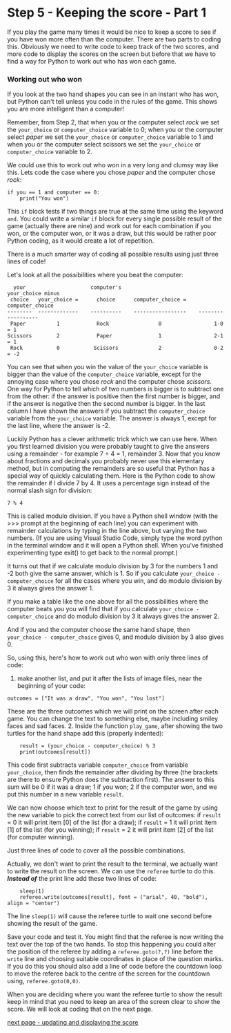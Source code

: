 # Step 5 - Keeping the score - Part 1

If you play the game many times it would be nice to keep a score to see if you have won more often than the computer. There are two parts to coding this. Obviously we need to write code to keep track of the two scores, and more code to display the scores on the screen but before that we have to find a way for Python to work out who has won each game.

### Working out who won

If you look at the two hand shapes you can see in an instant who has won, but Python can't tell unless you code in the rules of the game. This shows you are more intelligent than a computer!

Remember, from Step 2, that when you or the computer select *rock* we set the ```your_choice``` or ```computer_choice``` variable to 0; when you or the computer select *paper* we set the ```your_choice``` or ```computer_choice``` variable to 1 and when you or the computer select scissors we set the ```your_choice``` or ```computer_choice``` variable to 2.  

We could use this to work out who won in a very long and clumsy way like this. Lets code the case where you chose *paper* and the computer chose *rock*:
```
if you == 1 and computer == 0:
    print("You won")
```

This ```if``` block tests if two things are true at the same time using the keyword ```and```. You could write a similar ```if``` block for every single possible result of the game (actually there are nine) and work out for each combination if you won, or the computer won, or it was a draw, but this would be rather poor Python coding, as it would create a lot of repetition.

There is a much smarter way of coding all possible results using just three lines of code!

Let's look at all the possibilities where you beat the computer:

```
  your                     computer's                         your_choice minus
 choice   your_choice =      choice      computer_choice =     computer_choice
--------  -------------    ----------    -----------------    ------------------
 Paper          1            Rock                0                 1-0 = 1
Scissors        2            Paper               1                 2-1 = 1
 Rock           0           Scissors             2                 0-2 = -2
```
You can see that when you win the value of the ```your_choice``` variable is bigger than the value of the ```computer_choice``` variable, except for the annoying case where you chose *rock* and the computer chose *scissors*.  One way for Python to tell which of two numbers is bigger is to subtract one from the other: if the answer is positive then the first number is bigger, and if the answer is negative then the second number is bigger. In the last column I have shown the answers if you subtract the ```computer_choice``` variable from the ```your_choice``` variable. The answer is always 1, except for the last line, where the answer is -2.

Luckily Python has a clever arithmetic trick which we can use here. When you first learned division you were probably taught to give the answers using a remainder - for example 7 ÷ 4 = 1, remainder 3. Now that you know about fractions and decimals you probably never use this elementary method, but in computing the remainders are so useful that Python has a special way of quickly calculating them. Here is the Python code to show the remainder if I divide 7 by 4. It uses a percentage sign instead of the normal slash sign for division:
```
7 % 4
```
This is called modulo division. If you have a Python shell window (with the >>> prompt at the beginning of each line) you can experiment with remainder calculations by typing in the line above, but varying the two numbers. (If you are using Visual Studio Code, simply type the word python in the terminal window and it will open a Python shell. When you've finished experimenting type exit() to get back to the normal prompt.)

It turns out that if we calculate modulo division by 3 for the numbers 1 and -2 both give the same answer, which is 1. So if you calculate ```your_choice - computer_choice``` for all the cases where you win, and do modulo division by 3 it always gives the answer 1. 

If you make a table like the one above for all the possibilities where the computer beats you you will find that if you calculate 
```your_choice - computer_choice``` and do modulo division by 3 it always gives the answer 2.

And if you and the computer choose the same hand shape, then ```your_choice - computer_choice``` gives 0, and modulo division by 3 also gives 0.

So, using this, here's how to work out who won with only three lines of code:
1. make another list, and put it after the lists of image files, near the beginning of your code:
```
outcomes = ["It was a draw", "You won", "You lost"]
```
These are the three outcomes which we will print on the screen after each game. You can change the text to something else, maybe including smiley faces and sad faces.
2. Inside the function ```play_game```, after showing the two turtles for the hand shape add this (properly indented):
```
    result = (your_choice - computer_choice) % 3
    print(outcomes[result])
```
This code first subtracts variable ```computer_choice``` from variable ```your_choice```, then finds the remainder after dividing by three (the brackets are there to ensure Python does the subtraction first). The answer to this sum will be 0 if it was a draw; 1 if you won; 2 if the computer won, and we put this number in a new variable ```result```.

We can now choose which text to print for the result of the game by using the new variable to pick the correct text from our list of outcomes: if ```result``` = 0 it will print item [0] of the list (for a draw); if ```result``` = 1 it will print item [1] of the list (for you winning); if ```result``` = 2 it will print item [2] of the list (for computer winning).

Just three lines of code to cover all the possible combinations.

Actually, we don't want to print the result to the terminal, we actually want to write the result on the screen. We can use the ```referee``` turtle to do this. **_Instead of_** the print line add these two lines of code:
```
    sleep(1)
    referee.write(outcomes[result], font = ("arial", 40, "bold"), align = "center")
```

The line ```sleep(1)``` will cause the referee turtle to wait one second before showing the result of the game.

Save your code and test it. You might find that the referee is now writing the text over the top of the two hands. To stop this happening you could alter the position of the referee by adding a ```referee.goto(?,?)``` line before the ```write``` line and choosing suitable coordinates in place of the question marks. If you do this you should also add a line of code before the countdown loop to move the referee back to the centre of the screen for the countdown using, ```referee.goto(0,0)```.

When you are deciding where you want the referee turtle to show the result keep in mind that you need to keep an area of the screen clear to show the score. We will look at coding that on the next page.

[next page - updating and displaying the score](README2.md)